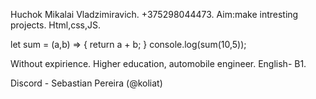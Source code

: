 Huchok Mikalai Vladzimiravich.
+375298044473.
Aim:make intresting projects.
Html,css,JS.

let sum = (a,b) => {
   return a + b;
}
console.log(sum(10,5));

Without expirience.
Higher education, automobile engineer.
English- B1.

Discord - Sebastian Pereira (@koliat)